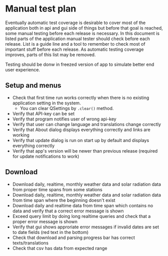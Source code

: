 # Manual test plan
Eventually automatic test coverage is desirable to cover most of the application both in api and gui side of things but before that
goal is reached, some manual testing before each release is necessary. In this document is listed parts of the application manual tester should check
before each release. List is a guide line and a tool to remember to check most of important stuff before each release. As automatic testing coverage
improves, parts of this list may be removed.

Testing should be donw in freezed version of app to simulate better end user experience.

## Setup and menus
* Check that first time run works correctly when there is no existing application setting in the system.
	* You can clear QSettings by `.clear()` method.
* Verify that API-key can be set
* Verify that program notifies user of wrong api-key
* Verify that user can change language and translations change correctly
* Verify that About dialog displays everything correctly and links are working
* Verify that update dialog is run on start up by default and displays everything correctly
* Verify that app's version will be newer than previous release (required for update notifications to work)

## Download
* Download daily, realtime, monthly weather data and solar radiation data from proper time spans from some stations
* Download  daily, realtime, monthly weather data and solar radiation data from time span where the beginning doesn't exist
* Download daily and realtime data from time span which contains no data and verify that a correct error message is shown
* Exceed query limit by doing long realtime queries and check that a proper error message is shown
* Verify that gui shows approriate error messages if invalid dates are set to date fields (red text in the bottom)
* Check that download and parsing progress bar has correct texts/translations
* Check that csv has data from expected range


